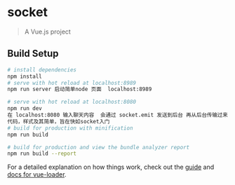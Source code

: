 # socket

> A Vue.js project

## Build Setup

``` bash
# install dependencies
npm install
# serve with hot reload at localhost:8989
npm run server 启动简单node 页面  localhost:8989

# serve with hot reload at localhost:8080
npm run dev
在 localhost:8080 输入聊天内容  会通过 socket.emit 发送到后台 再从后台传输过来
代码，样式及其简单，旨在快如socket入门
# build for production with minification
npm run build

# build for production and view the bundle analyzer report
npm run build --report
```

For a detailed explanation on how things work, check out the [guide](http://vuejs-templates.github.io/webpack/) and [docs for vue-loader](http://vuejs.github.io/vue-loader).
